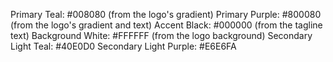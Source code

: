 Primary Teal: #008080 (from the logo's gradient)
Primary Purple: #800080 (from the logo's gradient and text)
Accent Black: #000000 (from the tagline text)
Background White: #FFFFFF (from the logo background)
Secondary Light Teal: #40E0D0
Secondary Light Purple: #E6E6FA

